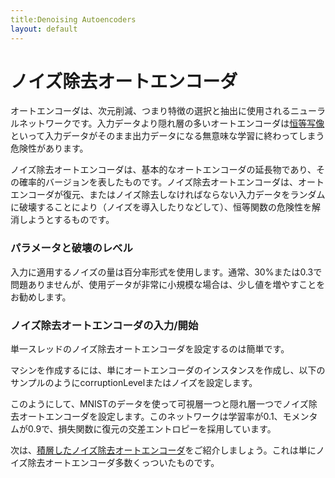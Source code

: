 ```yaml
---
title:Denoising Autoencoders
layout: default
---
```


# ノイズ除去オートエンコーダ

オートエンコーダは、次元削減、つまり特徴の選択と抽出に使用されるニューラルネットワークです。入力データより隠れ層の多いオートエンコーダは[恒等写像](https://ja.wikipedia.org/wiki/%E6%81%92%E7%AD%89%E5%86%99%E5%83%8F)といって入力データがそのまま出力データになる無意味な学習に終わってしまう危険性があります。 

ノイズ除去オートエンコーダは、基本的なオートエンコーダの延長物であり、その確率的バージョンを表したものです。ノイズ除去オートエンコーダは、オートエンコーダが復元、またはノイズ除去しなければならない入力データをランダムに破壊することにより（ノイズを導入したりなどして）、恒等関数の危険性を解消しようとするものです。 

### パラメータと破壊のレべル 

入力に適用するノイズの量は百分率形式を使用します。通常、30%または0.3で問題ありませんが、使用データが非常に小規模な場合は、少し値を増やすことをお勧めします。

### ノイズ除去オートエンコーダの入力/開始

単一スレッドのノイズ除去オートエンコーダを設定するのは簡単です。 

マシンを作成するには、単にオートエンコーダのインスタンスを作成し、以下のサンプルのようにcorruptionLevelまたはノイズを設定します。

<script src="http://gist-it.appspot.com/https://github.com/deeplearning4j/dl4j-examples/blob/master/src/main/java/org/deeplearning4j/examples/autoencoder/StackedAutoEncoderMnistExample.java?slice=24:96"></script>

このようにして、MNISTのデータを使って可視層一つと隠れ層一つでノイズ除去オートエンコーダを設定します。このネットワークは学習率が0.1、モメンタムが0.9で、損失関数に復元の交差エントロピーを採用しています。 

次は、[積層したノイズ除去オートエンコーダ](./stackeddenoisingautoencoder.html)をご紹介しましょう。これは単にノイズ除去オートエンコーダ多数くっついたものです。
